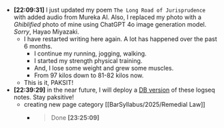- **[22:09:31]** I just updated my poem `The Long Road of Jurisprudence` with added audio from Mureka AI. Also, I replaced my photo with a *Ghiblified* photo of mine using ChatGPT 4o image generation model. *Sorry*, Hayao Miyazaki.
	- I have restarted writing here again.  A lot has happened over the past 6 months.
		- I continue my running, jogging, walking.
		- I started my strength physical training.
		- And, I lose some weight and grew some muscles.
		- From 97 kilos down to 81-82 kilos now.
	- This is it, PAKSIT!
- **[22:39:29]** in the near future, I will deploy a [DB version](https://ca5d71cf.logseq-db-demo.pages.dev/) of these logseq notes. Stay paksitive!
	- creating new page category [[BarSyllabus/2025/Remedial Law]]
		- > Done **[23:25:09]**